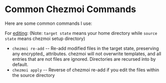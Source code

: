 # Common Chezmoi Commands

Here are some common commands I use:

For [editing](https://www.chezmoi.io/user-guide/frequently-asked-questions/usage/):
(Note: `target state` means your home directory while `source state` means chezmoi setup directory)

- `chezmoi re-add` -- Re-add modified files in the target state, preserving any encrypted\_ attributes. chezmoi will not overwrite templates, and all entries that are not files are ignored. Directories are recursed into by default.
- `chezmoi apply` -- Reverse of chezmoi re-add if you edit the files within the source directory
